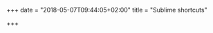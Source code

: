 +++
date = "2018-05-07T09:44:05+02:00"
title = "Sublime shortcuts"

+++
<!--more->

    ctrl k + ctrl up -> mover tab a new panel
    
    ctrl k + ctrl num -> fold level num
    
    ctrl k + ctrl space -> set mark
    ctrl k + ctrl a          -> select to mark
    
    ctrl k + ctrl c -> centrar en vertical